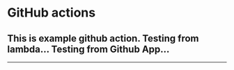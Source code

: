 # GitHub actions

This is example github action. 
Testing from lambda...
Testing from Github App...
---
---
